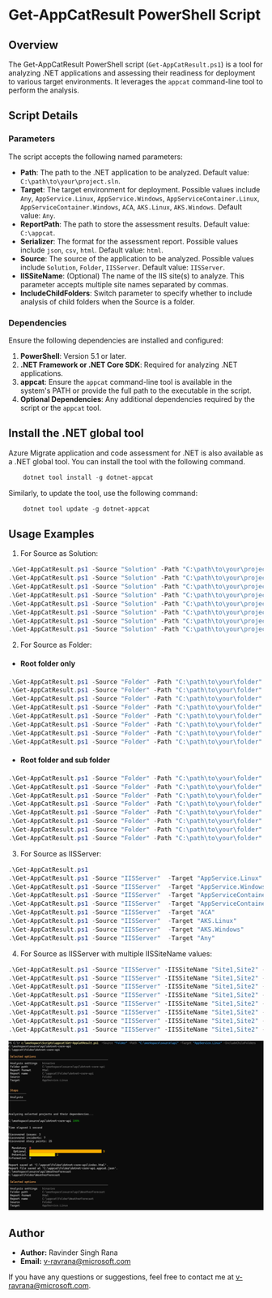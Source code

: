# Get-AppCatResult PowerShell Script

## Overview

The Get-AppCatResult PowerShell script (`Get-AppCatResult.ps1`) is a tool for analyzing .NET applications and assessing their readiness for deployment to various target environments. It leverages the `appcat` command-line tool to perform the analysis.

## Script Details

### Parameters

The script accepts the following named parameters:

- **Path**: The path to the .NET application to be analyzed. Default value: `C:\path\to\your\project.sln`.
- **Target**: The target environment for deployment. Possible values include `Any`, `AppService.Linux`, `AppService.Windows`, `AppServiceContainer.Linux`, `AppServiceContainer.Windows`, `ACA`, `AKS.Linux`, `AKS.Windows`. Default value: `Any`.
- **ReportPath**: The path to store the assessment results. Default value: `C:\appcat`.
- **Serializer**: The format for the assessment report. Possible values include `json`, `csv`, `html`. Default value: `html`.
- **Source**: The source of the application to be analyzed. Possible values include `Solution`, `Folder`, `IISServer`. Default value: `IISServer`.
- **IISSiteName**: (Optional) The name of the IIS site(s) to analyze. This parameter accepts multiple site names separated by commas.
- **IncludeChildFolders**: Switch parameter to specify whether to include analysis of child folders when the Source is a folder.

### Dependencies

Ensure the following dependencies are installed and configured:

1. **PowerShell**: Version 5.1 or later.
2. **.NET Framework or .NET Core SDK**: Required for analyzing .NET applications.
3. **appcat**: Ensure the `appcat` command-line tool is available in the system's PATH or provide the full path to the executable in the script.
4. **Optional Dependencies**: Any additional dependencies required by the script or the `appcat` tool.
## Install the .NET global tool
Azure Migrate application and code assessment for .NET is also available as a .NET global tool. You can install the tool with the following command.
```powershell   
    dotnet tool install -g dotnet-appcat
```
Similarly, to update the tool, use the following command:
```powershell  
    dotnet tool update -g dotnet-appcat
```
## Usage Examples

1. For Source as Solution:
 ```powershell
.\Get-AppCatResult.ps1 -Source "Solution" -Path "C:\path\to\your\project.sln" -Target "AppService.Linux"
.\Get-AppCatResult.ps1 -Source "Solution" -Path "C:\path\to\your\project.sln" -Target "AppService.Windows"
.\Get-AppCatResult.ps1 -Source "Solution" -Path "C:\path\to\your\project.sln" -Target "AppServiceContainer.Linux"
.\Get-AppCatResult.ps1 -Source "Solution" -Path "C:\path\to\your\project.sln" -Target "AppServiceContainer.Windows"
.\Get-AppCatResult.ps1 -Source "Solution" -Path "C:\path\to\your\project.sln" -Target "ACA"
.\Get-AppCatResult.ps1 -Source "Solution" -Path "C:\path\to\your\project.sln" -Target "AKS.Linux"
.\Get-AppCatResult.ps1 -Source "Solution" -Path "C:\path\to\your\project.sln" -Target "AKS.Windows"
.\Get-AppCatResult.ps1 -Source "Solution" -Path "C:\path\to\your\project.sln" -Target "Any"
 ```

2. For Source as Folder:
 - #### Root folder only
```powershell
.\Get-AppCatResult.ps1 -Source "Folder" -Path "C:\path\to\your\folder" -Target "AppService.Linux" 
.\Get-AppCatResult.ps1 -Source "Folder" -Path "C:\path\to\your\folder" -Target "AppService.Windows" 
.\Get-AppCatResult.ps1 -Source "Folder" -Path "C:\path\to\your\folder" -Target "AppServiceContainer.Linux" 
.\Get-AppCatResult.ps1 -Source "Folder" -Path "C:\path\to\your\folder" -Target "AppServiceContainer.Windows" 
.\Get-AppCatResult.ps1 -Source "Folder" -Path "C:\path\to\your\folder" -Target "ACA" 
.\Get-AppCatResult.ps1 -Source "Folder" -Path "C:\path\to\your\folder" -Target "AKS.Linux" 
.\Get-AppCatResult.ps1 -Source "Folder" -Path "C:\path\to\your\folder" -Target "AKS.Windows" 
.\Get-AppCatResult.ps1 -Source "Folder" -Path "C:\path\to\your\folder" -Target "Any" 
```
- #### Root folder and sub folder 
```powershell
.\Get-AppCatResult.ps1 -Source "Folder" -Path "C:\path\to\your\folder" -Target "AppService.Linux" -IncludeChildFolders
.\Get-AppCatResult.ps1 -Source "Folder" -Path "C:\path\to\your\folder" -Target "AppService.Windows" -IncludeChildFolders
.\Get-AppCatResult.ps1 -Source "Folder" -Path "C:\path\to\your\folder" -Target "AppServiceContainer.Linux" -IncludeChildFolders
.\Get-AppCatResult.ps1 -Source "Folder" -Path "C:\path\to\your\folder" -Target "AppServiceContainer.Windows" -IncludeChildFolders
.\Get-AppCatResult.ps1 -Source "Folder" -Path "C:\path\to\your\folder" -Target "ACA" -IncludeChildFolders
.\Get-AppCatResult.ps1 -Source "Folder" -Path "C:\path\to\your\folder" -Target "AKS.Linux" -IncludeChildFolders
.\Get-AppCatResult.ps1 -Source "Folder" -Path "C:\path\to\your\folder" -Target "AKS.Windows" -IncludeChildFolders
.\Get-AppCatResult.ps1 -Source "Folder" -Path "C:\path\to\your\folder" -Target "Any" -IncludeChildFolders
```

3. For Source as IISServer:
```powershell
.\Get-AppCatResult.ps1
.\Get-AppCatResult.ps1 -Source "IISServer"  -Target "AppService.Linux"
.\Get-AppCatResult.ps1 -Source "IISServer"  -Target "AppService.Windows"
.\Get-AppCatResult.ps1 -Source "IISServer"  -Target "AppServiceContainer.Linux"
.\Get-AppCatResult.ps1 -Source "IISServer"  -Target "AppServiceContainer.Windows"
.\Get-AppCatResult.ps1 -Source "IISServer"  -Target "ACA"
.\Get-AppCatResult.ps1 -Source "IISServer"  -Target "AKS.Linux"
.\Get-AppCatResult.ps1 -Source "IISServer"  -Target "AKS.Windows"
.\Get-AppCatResult.ps1 -Source "IISServer"  -Target "Any"
```

4. For Source as IISServer with multiple IISSiteName values:
```powershell
.\Get-AppCatResult.ps1 -Source "IISServer" -IISSiteName "Site1,Site2" -Target "AppService.Linux"
.\Get-AppCatResult.ps1 -Source "IISServer" -IISSiteName "Site1,Site2" -Target "AppService.Windows"
.\Get-AppCatResult.ps1 -Source "IISServer" -IISSiteName "Site1,Site2" -Target "AppServiceContainer.Linux"
.\Get-AppCatResult.ps1 -Source "IISServer" -IISSiteName "Site1,Site2" -Target "AppServiceContainer.Windows"
.\Get-AppCatResult.ps1 -Source "IISServer" -IISSiteName "Site1,Site2" -Target "ACA"
.\Get-AppCatResult.ps1 -Source "IISServer" -IISSiteName "Site1,Site2" -Target "AKS.Linux"
.\Get-AppCatResult.ps1 -Source "IISServer" -IISSiteName "Site1,Site2" -Target "AKS.Windows"
.\Get-AppCatResult.ps1 -Source "IISServer" -IISSiteName "Site1,Site2" -Target "Any"
```


![alt text](image.png)

## Author

- **Author:** Ravinder Singh Rana
- **Email:** v-ravrana@microsoft.com

If you have any questions or suggestions, feel free to contact me at [v-ravrana@microsoft.com](mailto:v-ravrana@microsoft.com).





